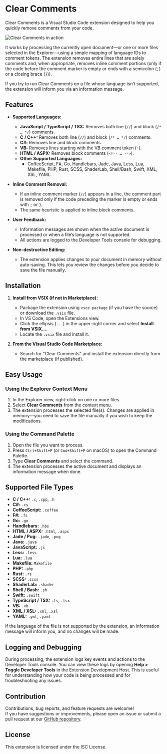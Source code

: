 # Clear Comments

Clear Comments is a Visual Studio Code extension designed to help you quickly remove comments from your code.

![Clear Comments in action](example/clear-comment-in-action.gif)

It works by processing the currently open document—or one or more files selected in the Explorer—using a simple mapping of language IDs to comment tokens. The extension removes entire lines that are solely comments and, when appropriate, removes inline comment portions (only if the code before the comment marker is empty or ends with a semicolon (`;`) or a closing brace (`}`)).

If you try to run Clear Comments on a file whose language isn’t supported, the extension will inform you via an information message.

## Features

- **Supported Languages:**
  - **JavaScript / TypeScript / TSX:** Removes both line (`//`) and block (`/* … */`) comments.
  - **C / C++:** Removes both line (`//`) and block (`/* … */`) comments.
  - **C#:** Removes line and block comments.
  - **VB:** Removes lines starting with the VB comment token (`'`).
  - **HTML / ASPX:** Removes block comments (`<!-- … -->`).
  - **Other Supported Languages:**
    - CoffeeScript, F#, Go, Handlebars, Jade, Java, Less, Lua, Makefile, PHP, Rust, SCSS, ShaderLab, Shell/Bash, Swift, XML, XSL, YAML.

- **Inline Comment Removal:**
  - If an inline comment marker (`//`) appears in a line, the comment part is removed only if the code preceding the marker is empty or ends with `;` or `}`.
  - The same heuristic is applied to inline block comments.
  
- **User Feedback:**
  - Information messages are shown when the active document is processed or when a file’s language is not supported.
  - All actions are logged to the Developer Tools console for debugging.

- **Non-destructive Editing:**
  - The extension applies changes to your document in memory without auto-saving. This lets you review the changes before you decide to save the file manually.

## Installation

1. **Install from VSIX (if not in Marketplace):**
   - Package the extension using `vsce package` (if you have the source) or download the `.vsix` file.
   - In VS Code, open the Extensions view.
   - Click the ellipsis (`...`) in the upper-right corner and select **Install from VSIX...**.
   - Locate the `.vsix` file and install it.

2. **From the Visual Studio Code Marketplace:**
   - Search for "Clear Comments" and install the extension directly from the marketplace (if published).

## Easy Usage

### Using the Explorer Context Menu

1. In the Explorer view, right-click on one or more files.
2. Select **Clear Comments** from the context menu.
3. The extension processes the selected file(s). Changes are applied in memory—you need to save the file manually if you wish to keep the modifications.

### Using the Command Palette

1. Open the file you want to process.
2. Press `Ctrl+Shift+P` (or `Cmd+Shift+P` on macOS) to open the Command Palette.
3. Type **Clear Comments** and select the command.
4. The extension processes the active document and displays an information message when done.

## Supported File Types

- **C / C++:** `.c`, `.cpp`, `.h`
- **C#:** `.cs`
- **CoffeeScript:** `.coffee`
- **F#:** `.fs`
- **Go:** `.go`
- **Handlebars:** `.hbs`
- **HTML / ASPX:** `.html`, `.aspx`
- **Jade / Pug:** `.jade`, `.pug`
- **Java:** `.java`
- **JavaScript:** `.js`
- **Less:** `.less`
- **Lua:** `.lua`
- **Makefile:** `Makefile`
- **PHP:** `.php`
- **Rust:** `.rs`
- **SCSS:** `.scss`
- **ShaderLab:** `.shader`
- **Shell / Bash:** `.sh`
- **Swift:** `.swift`
- **TypeScript / TSX:** `.ts`, `.tsx`
- **VB:** `.vb`
- **XML / XSL:** `.xml`, `.xsl`
- **YAML:** `.yml`, `.yaml`

If the language of the file is not supported by the extension, an information message will inform you, and no changes will be made.

## Logging and Debugging

During processing, the extension logs key events and actions to the Developer Tools console. You can view these logs by opening **Help > Toggle Developer Tools** in the Extension Development Host. This is useful for understanding how your code is being processed and for troubleshooting any issues.

## Contribution

Contributions, bug reports, and feature requests are welcome!  
If you have suggestions or improvements, please open an issue or submit a pull request at our [GitHub repository](https://github.com/buimanhtoan-it/clear-comments.git).

## License

This extension is licensed under the ISC License.
